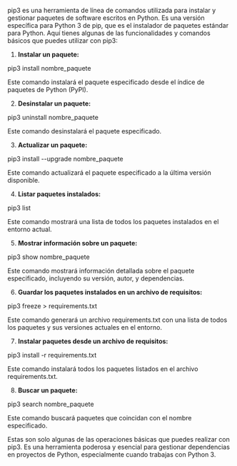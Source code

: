 pip3 es una herramienta de línea de comandos utilizada para instalar y gestionar paquetes de software escritos en Python. Es una versión específica para Python 3 de pip, que es el instalador de paquetes estándar para Python. Aquí tienes algunas de las funcionalidades y comandos básicos que puedes utilizar con pip3:

1. **Instalar un paquete:**

pip3 install nombre_paquete

Este comando instalará el paquete especificado desde el índice de paquetes de Python (PyPI).

2. **Desinstalar un paquete:**

pip3 uninstall nombre_paquete

Este comando desinstalará el paquete especificado.

3. **Actualizar un paquete:**

pip3 install --upgrade nombre_paquete

Este comando actualizará el paquete especificado a la última versión disponible.

4. **Listar paquetes instalados:**

pip3 list

Este comando mostrará una lista de todos los paquetes instalados en el entorno actual.

5. **Mostrar información sobre un paquete:**

pip3 show nombre_paquete

Este comando mostrará información detallada sobre el paquete especificado, incluyendo su versión, autor, y dependencias.

6. **Guardar los paquetes instalados en un archivo de requisitos:**

pip3 freeze > requirements.txt

Este comando generará un archivo requirements.txt con una lista de todos los paquetes y sus versiones actuales en el entorno.

7. **Instalar paquetes desde un archivo de requisitos:**

pip3 install -r requirements.txt

Este comando instalará todos los paquetes listados en el archivo requirements.txt.

8. **Buscar un paquete:**

pip3 search nombre_paquete

Este comando buscará paquetes que coincidan con el nombre especificado.

Estas son solo algunas de las operaciones básicas que puedes realizar con pip3. Es una herramienta poderosa y esencial para gestionar dependencias en proyectos de Python, especialmente cuando trabajas con Python 3.